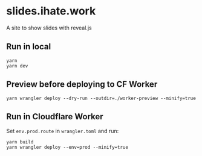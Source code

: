 # slides.ihate.work

A site to show slides with reveal.js

## Run in local

```
yarn
yarn dev
```

## Preview before deploying to CF Worker

```
yarn wrangler deploy --dry-run --outdir=./worker-preview --minify=true
```

## Run in Cloudflare Worker

Set `env.prod.route` in `wrangler.toml` and run:

```
yarn build
yarn wrangler deploy --env=prod --minify=true
```


